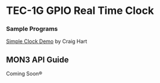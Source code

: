 # TEC-1G GPIO Real Time Clock
### Sample Programs

[Simple Clock Demo](./ClockDemo/) by Craig Hart

## MON3 API Guide
Coming Soon®
